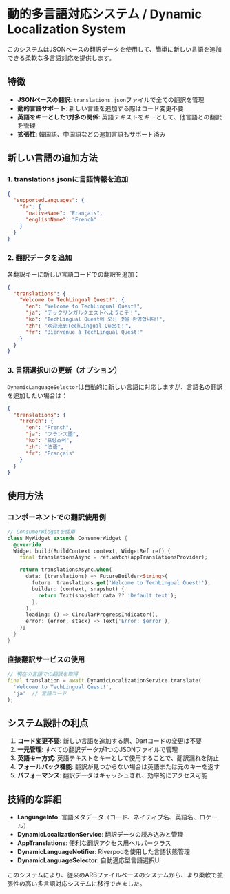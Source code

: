 # 動的多言語対応システム / Dynamic Localization System

このシステムはJSONベースの翻訳データを使用して、簡単に新しい言語を追加できる柔軟な多言語対応を提供します。

## 特徴

- **JSONベースの翻訳**: `translations.json`ファイルで全ての翻訳を管理
- **動的言語サポート**: 新しい言語を追加する際はコード変更不要
- **英語をキーとした1対多の関係**: 英語テキストをキーとして、他言語との翻訳を管理
- **拡張性**: 韓国語、中国語などの追加言語もサポート済み

## 新しい言語の追加方法

### 1. translations.jsonに言語情報を追加

```json
{
  "supportedLanguages": {
    "fr": {
      "nativeName": "Français",
      "englishName": "French"
    }
  }
}
```

### 2. 翻訳データを追加

各翻訳キーに新しい言語コードでの翻訳を追加：

```json
{
  "translations": {
    "Welcome to TechLingual Quest!": {
      "en": "Welcome to TechLingual Quest!",
      "ja": "テックリンガルクエストへようこそ！",
      "ko": "TechLingual Quest에 오신 것을 환영합니다!",
      "zh": "欢迎来到TechLingual Quest！",
      "fr": "Bienvenue à TechLingual Quest!"
    }
  }
}
```

### 3. 言語選択UIの更新（オプション）

`DynamicLanguageSelector`は自動的に新しい言語に対応しますが、言語名の翻訳を追加したい場合は：

```json
{
  "translations": {
    "French": {
      "en": "French",
      "ja": "フランス語",
      "ko": "프랑스어",
      "zh": "法语",
      "fr": "Français"
    }
  }
}
```

## 使用方法

### コンポーネントでの翻訳使用例

```dart
// ConsumerWidgetを使用
class MyWidget extends ConsumerWidget {
  @override
  Widget build(BuildContext context, WidgetRef ref) {
    final translationsAsync = ref.watch(appTranslationsProvider);

    return translationsAsync.when(
      data: (translations) => FutureBuilder<String>(
        future: translations.get('Welcome to TechLingual Quest!'),
        builder: (context, snapshot) {
          return Text(snapshot.data ?? 'Default text');
        },
      ),
      loading: () => CircularProgressIndicator(),
      error: (error, stack) => Text('Error: $error'),
    );
  }
}
```

### 直接翻訳サービスの使用

```dart
// 現在の言語での翻訳を取得
final translation = await DynamicLocalizationService.translate(
  'Welcome to TechLingual Quest!',
  'ja'  // 言語コード
);
```

## システム設計の利点

1. **コード変更不要**: 新しい言語を追加する際、Dartコードの変更は不要
2. **一元管理**: すべての翻訳データが1つのJSONファイルで管理
3. **英語キー方式**: 英語テキストをキーとして使用することで、翻訳漏れを防止
4. **フォールバック機能**: 翻訳が見つからない場合は英語または元のキーを返す
5. **パフォーマンス**: 翻訳データはキャッシュされ、効率的にアクセス可能

## 技術的な詳細

- **LanguageInfo**: 言語メタデータ（コード、ネイティブ名、英語名、ロケール）
- **DynamicLocalizationService**: 翻訳データの読み込みと管理
- **AppTranslations**: 便利な翻訳アクセス用ヘルパークラス
- **DynamicLanguageNotifier**: Riverpodを使用した言語状態管理
- **DynamicLanguageSelector**: 自動適応型言語選択UI

このシステムにより、従来のARBファイルベースのシステムから、より柔軟で拡張性の高い多言語対応システムに移行できました。
